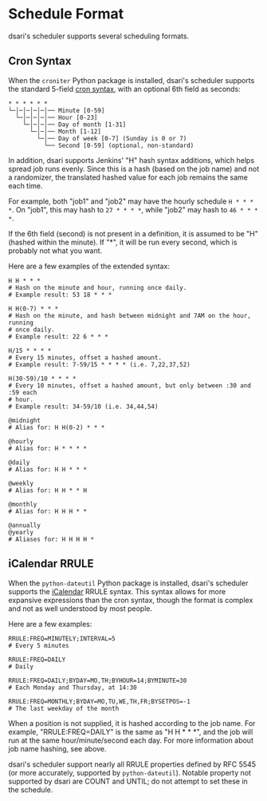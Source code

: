 # Schedule Format

dsari's scheduler supports several scheduling formats.

## Cron Syntax

When the `croniter` Python package is installed, dsari's scheduler supports the standard 5-field [cron syntax](https://en.wikipedia.org/wiki/Cron), with an optional 6th field as seconds:

    * * * * * *
    └─│─│─│─│─│── Minute [0-59]
      └─│─│─│─│── Hour [0-23]
        └─│─│─│── Day of month [1-31]
          └─│─│── Month [1-12]
            └─│── Day of week [0-7] (Sunday is 0 or 7)
              └── Second [0-59] (optional, non-standard)

In addition, dsari supports Jenkins' "H" hash syntax additions, which helps spread job runs evenly.
Since this is a hash (based on the job name) and not a randomizer, the translated hashed value for each job remains the same each time.

For example, both "job1" and "job2" may have the hourly schedule `H * * * *`.
On "job1", this may hash to `27 * * * *`, while "job2" may hash to `46 * * * *`.

If the 6th field (second) is not present in a definition, it is assumed to be "H" (hashed within the minute).
If "*", it will be run every second, which is probably not what you want.

Here are a few examples of the extended syntax:

    H H * * *
    # Hash on the minute and hour, running once daily.
    # Example result: 53 18 * * *
    
    H H(0-7) * * *
    # Hash on the minute, and hash between midnight and 7AM on the hour, running
    # once daily.
    # Example result: 22 6 * * *
    
    H/15 * * * *
    # Every 15 minutes, offset a hashed amount.
    # Example result: 7-59/15 * * * * (i.e. 7,22,37,52)
    
    H(30-59)/10 * * * *
    # Every 10 minutes, offset a hashed amount, but only between :30 and :59 each
    # hour.
    # Example result: 34-59/10 (i.e. 34,44,54)

    @midnight
    # Alias for: H H(0-2) * * *

    @hourly
    # Alias for: H * * * *

    @daily
    # Alias for: H H * * *

    @weekly
    # Alias for: H H * * H

    @monthly
    # Alias for: H H H * *

    @annually
    @yearly
    # Aliases for: H H H H *

## iCalendar RRULE

When the `python-dateutil` Python package is installed, dsari's scheduler supports the [iCalendar](https://tools.ietf.org/html/rfc5545) RRULE syntax.
This syntax allows for more expansive expressions than the cron syntax, though the format is complex and not as well understood by most people.

Here are a few examples:

    RRULE:FREQ=MINUTELY;INTERVAL=5
    # Every 5 minutes

    RRULE:FREQ=DAILY
    # Daily

    RRULE:FREQ=DAILY;BYDAY=MO,TH;BYHOUR=14;BYMINUTE=30
    # Each Monday and Thursday, at 14:30

    RRULE:FREQ=MONTHLY;BYDAY=MO,TU,WE,TH,FR;BYSETPOS=-1
    # The last weekday of the month

When a position is not supplied, it is hashed according to the job name.
For example, "RRULE:FREQ=DAILY" is the same as "H H * * *", and the job will run at the same hour/minute/second each day.
For more information about job name hashing, see above.

dsari's scheduler support nearly all RRULE properties defined by RFC 5545 (or more accurately, supported by `python-dateutil`).
Notable property not supported by dsari are COUNT and UNTIL; do not attempt to set these in the schedule.
